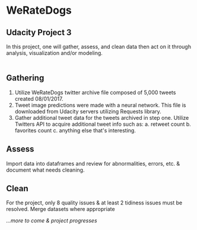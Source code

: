 # WeRateDogs
## Udacity Project 3

In this project, one will gather, assess, and clean data then act on it through analysis, visualization and/or modeling.
<br/><br/>
## Gathering
  1. Utilize WeRateDogs twitter archive file composed of 5,000 tweets created 08/01/2017.
  2. Tweet image predictions were made with a neural network. This file is downloaded from Udacity servers utilizing Requests library.
  3. Gather additional tweet data for the tweets archived in step one. Utilize Twitters API to acquire additional tweet info such as:
      a. retweet count
      b. favorites count
      c. anything else that's interesting.

## Assess
Import data into dataframes and review for abnormalities, errors, etc. & document what needs cleaning.

## Clean
For the project, only 8 quality issues & at least 2 tidiness issues must be resolved. Merge datasets where appropriate




_...more to come & project progresses_
